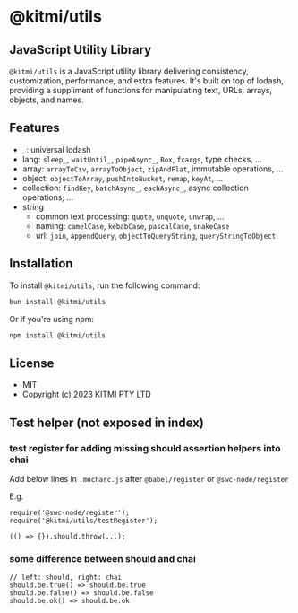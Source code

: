 # @kitmi/utils

## JavaScript Utility Library

`@kitmi/utils` is a JavaScript utility library delivering consistency, customization, performance, and extra features. It's built on top of lodash, providing a suppliment of functions for manipulating text, URLs, arrays, objects, and names.

## Features

-   \_: universal lodash
-   lang: `sleep_`, `waitUntil_`, `pipeAsync_`, `Box`, `fxargs`, type checks, ...
-   array: `arrayToCsv`, `arrayToObject`, `zipAndFlat`, immutable operations, ...
-   object: `objectToArray`, `pushIntoBucket`, `remap`, `keyAt`, ...
-   collection: `findKey`, `batchAsync_`, `eachAsync_`, async collection operations, ...
-   string
    -   common text processing: `quote`, `unquote`, `unwrap`, ...
    -   naming: `camelCase`, `kebabCase`, `pascalCase`, `snakeCase`
    -   url: `join`, `appendQuery`, `objectToQueryString`, `queryStringToObject`

## Installation

To install `@kitmi/utils`, run the following command:

```bash
bun install @kitmi/utils
```

Or if you're using npm:

```bash
npm install @kitmi/utils
```

## License

-   MIT
-   Copyright (c) 2023 KITMI PTY LTD

## Test helper (not exposed in index)

### test register for adding missing should assertion helpers into chai

Add below lines in `.mocharc.js` after `@babel/register` or `@swc-node/register`

E.g.

```
require('@swc-node/register');
require('@kitmi/utils/testRegister');

(() => {}).should.throw(...);
```

### some difference between should and chai

```
// left: should, right: chai
should.be.true() => should.be.true
should.be.false() => should.be.false
should.be.ok() => should.be.ok
```
